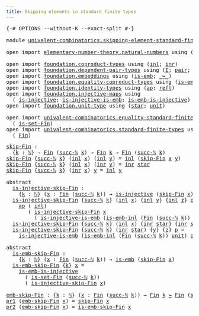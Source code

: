 ```yaml
---
title: Skipping elements in standard finite types
---
```


<pre class="Agda"><a id="68" class="Symbol">{-#</a> <a id="72" class="Keyword">OPTIONS</a> <a id="80" class="Pragma">--without-K</a> <a id="92" class="Pragma">--exact-split</a> <a id="106" class="Symbol">#-}</a>

<a id="111" class="Keyword">module</a> <a id="118" href="univalent-combinatorics.skipping-element-standard-finite-types.html" class="Module">univalent-combinatorics.skipping-element-standard-finite-types</a> <a id="181" class="Keyword">where</a>

<a id="188" class="Keyword">open</a> <a id="193" class="Keyword">import</a> <a id="200" href="elementary-number-theory.natural-numbers.html" class="Module">elementary-number-theory.natural-numbers</a> <a id="241" class="Keyword">using</a> <a id="247" class="Symbol">(</a><a id="248" href="elementary-number-theory.natural-numbers.html#1444" class="Datatype">ℕ</a><a id="249" class="Symbol">;</a> <a id="251" href="elementary-number-theory.natural-numbers.html#1465" class="InductiveConstructor">zero-ℕ</a><a id="257" class="Symbol">;</a> <a id="259" href="elementary-number-theory.natural-numbers.html#1478" class="InductiveConstructor">succ-ℕ</a><a id="265" class="Symbol">)</a>

<a id="268" class="Keyword">open</a> <a id="273" class="Keyword">import</a> <a id="280" href="foundation.coproduct-types.html" class="Module">foundation.coproduct-types</a> <a id="307" class="Keyword">using</a> <a id="313" class="Symbol">(</a><a id="314" href="foundation.coproduct-types.html#1239" class="InductiveConstructor">inl</a><a id="317" class="Symbol">;</a> <a id="319" href="foundation.coproduct-types.html#1262" class="InductiveConstructor">inr</a><a id="322" class="Symbol">)</a>
<a id="324" class="Keyword">open</a> <a id="329" class="Keyword">import</a> <a id="336" href="foundation.dependent-pair-types.html" class="Module">foundation.dependent-pair-types</a> <a id="368" class="Keyword">using</a> <a id="374" class="Symbol">(</a><a id="375" href="foundation-core.dependent-pair-types.html#502" class="Record">Σ</a><a id="376" class="Symbol">;</a> <a id="378" href="foundation-core.dependent-pair-types.html#575" class="InductiveConstructor">pair</a><a id="382" class="Symbol">;</a> <a id="384" href="foundation-core.dependent-pair-types.html#592" class="Field">pr1</a><a id="387" class="Symbol">;</a> <a id="389" href="foundation-core.dependent-pair-types.html#604" class="Field">pr2</a><a id="392" class="Symbol">)</a>
<a id="394" class="Keyword">open</a> <a id="399" class="Keyword">import</a> <a id="406" href="foundation.embeddings.html" class="Module">foundation.embeddings</a> <a id="428" class="Keyword">using</a> <a id="434" class="Symbol">(</a><a id="435" href="foundation-core.embeddings.html#980" class="Function">is-emb</a><a id="441" class="Symbol">;</a> <a id="443" href="foundation-core.embeddings.html#1062" class="Function Operator">_↪_</a><a id="446" class="Symbol">)</a>
<a id="448" class="Keyword">open</a> <a id="453" class="Keyword">import</a> <a id="460" href="foundation.equality-coproduct-types.html" class="Module">foundation.equality-coproduct-types</a> <a id="496" class="Keyword">using</a> <a id="502" class="Symbol">(</a><a id="503" href="foundation.equality-coproduct-types.html#8465" class="Function">is-emb-inl</a><a id="513" class="Symbol">)</a>
<a id="515" class="Keyword">open</a> <a id="520" class="Keyword">import</a> <a id="527" href="foundation.identity-types.html" class="Module">foundation.identity-types</a> <a id="553" class="Keyword">using</a> <a id="559" class="Symbol">(</a><a id="560" href="foundation-core.identity-types.html#2853" class="Function">ap</a><a id="562" class="Symbol">;</a> <a id="564" href="foundation-core.identity-types.html#694" class="InductiveConstructor">refl</a><a id="568" class="Symbol">)</a>
<a id="570" class="Keyword">open</a> <a id="575" class="Keyword">import</a> <a id="582" href="foundation.injective-maps.html" class="Module">foundation.injective-maps</a> <a id="608" class="Keyword">using</a>
  <a id="616" class="Symbol">(</a> <a id="618" href="foundation.injective-maps.html#1295" class="Function">is-injective</a><a id="630" class="Symbol">;</a> <a id="632" href="foundation.injective-maps.html#3649" class="Function">is-injective-is-emb</a><a id="651" class="Symbol">;</a> <a id="653" href="foundation.injective-maps.html#4595" class="Function">is-emb-is-injective</a><a id="672" class="Symbol">)</a>
<a id="674" class="Keyword">open</a> <a id="679" class="Keyword">import</a> <a id="686" href="foundation.unit-type.html" class="Module">foundation.unit-type</a> <a id="707" class="Keyword">using</a> <a id="713" class="Symbol">(</a><a id="714" href="foundation.unit-type.html#999" class="InductiveConstructor">star</a><a id="718" class="Symbol">;</a> <a id="720" href="foundation.unit-type.html#975" class="Datatype">unit</a><a id="724" class="Symbol">)</a>

<a id="727" class="Keyword">open</a> <a id="732" class="Keyword">import</a> <a id="739" href="univalent-combinatorics.equality-standard-finite-types.html" class="Module">univalent-combinatorics.equality-standard-finite-types</a> <a id="794" class="Keyword">using</a>
  <a id="802" class="Symbol">(</a> <a id="804" href="univalent-combinatorics.equality-standard-finite-types.html#3705" class="Function">is-set-Fin</a><a id="814" class="Symbol">)</a>
<a id="816" class="Keyword">open</a> <a id="821" class="Keyword">import</a> <a id="828" href="univalent-combinatorics.standard-finite-types.html" class="Module">univalent-combinatorics.standard-finite-types</a> <a id="874" class="Keyword">using</a>
  <a id="882" class="Symbol">(</a> <a id="884" href="univalent-combinatorics.standard-finite-types.html#2085" class="Function">Fin</a><a id="887" class="Symbol">)</a>
</pre>
<pre class="Agda"><a id="skip-Fin"></a><a id="902" href="univalent-combinatorics.skipping-element-standard-finite-types.html#902" class="Function">skip-Fin</a> <a id="911" class="Symbol">:</a>
  <a id="915" class="Symbol">{</a><a id="916" href="univalent-combinatorics.skipping-element-standard-finite-types.html#916" class="Bound">k</a> <a id="918" class="Symbol">:</a> <a id="920" href="elementary-number-theory.natural-numbers.html#1444" class="Datatype">ℕ</a><a id="921" class="Symbol">}</a> <a id="923" class="Symbol">→</a> <a id="925" href="univalent-combinatorics.standard-finite-types.html#2085" class="Function">Fin</a> <a id="929" class="Symbol">(</a><a id="930" href="elementary-number-theory.natural-numbers.html#1478" class="InductiveConstructor">succ-ℕ</a> <a id="937" href="univalent-combinatorics.skipping-element-standard-finite-types.html#916" class="Bound">k</a><a id="938" class="Symbol">)</a> <a id="940" class="Symbol">→</a> <a id="942" href="univalent-combinatorics.standard-finite-types.html#2085" class="Function">Fin</a> <a id="946" href="univalent-combinatorics.skipping-element-standard-finite-types.html#916" class="Bound">k</a> <a id="948" class="Symbol">→</a> <a id="950" href="univalent-combinatorics.standard-finite-types.html#2085" class="Function">Fin</a> <a id="954" class="Symbol">(</a><a id="955" href="elementary-number-theory.natural-numbers.html#1478" class="InductiveConstructor">succ-ℕ</a> <a id="962" href="univalent-combinatorics.skipping-element-standard-finite-types.html#916" class="Bound">k</a><a id="963" class="Symbol">)</a>
<a id="965" href="univalent-combinatorics.skipping-element-standard-finite-types.html#902" class="Function">skip-Fin</a> <a id="974" class="Symbol">{</a><a id="975" href="elementary-number-theory.natural-numbers.html#1478" class="InductiveConstructor">succ-ℕ</a> <a id="982" href="univalent-combinatorics.skipping-element-standard-finite-types.html#982" class="Bound">k</a><a id="983" class="Symbol">}</a> <a id="985" class="Symbol">(</a><a id="986" href="foundation.coproduct-types.html#1239" class="InductiveConstructor">inl</a> <a id="990" href="univalent-combinatorics.skipping-element-standard-finite-types.html#990" class="Bound">x</a><a id="991" class="Symbol">)</a> <a id="993" class="Symbol">(</a><a id="994" href="foundation.coproduct-types.html#1239" class="InductiveConstructor">inl</a> <a id="998" href="univalent-combinatorics.skipping-element-standard-finite-types.html#998" class="Bound">y</a><a id="999" class="Symbol">)</a> <a id="1001" class="Symbol">=</a> <a id="1003" href="foundation.coproduct-types.html#1239" class="InductiveConstructor">inl</a> <a id="1007" class="Symbol">(</a><a id="1008" href="univalent-combinatorics.skipping-element-standard-finite-types.html#902" class="Function">skip-Fin</a> <a id="1017" href="univalent-combinatorics.skipping-element-standard-finite-types.html#990" class="Bound">x</a> <a id="1019" href="univalent-combinatorics.skipping-element-standard-finite-types.html#998" class="Bound">y</a><a id="1020" class="Symbol">)</a>
<a id="1022" href="univalent-combinatorics.skipping-element-standard-finite-types.html#902" class="Function">skip-Fin</a> <a id="1031" class="Symbol">{</a><a id="1032" href="elementary-number-theory.natural-numbers.html#1478" class="InductiveConstructor">succ-ℕ</a> <a id="1039" href="univalent-combinatorics.skipping-element-standard-finite-types.html#1039" class="Bound">k</a><a id="1040" class="Symbol">}</a> <a id="1042" class="Symbol">(</a><a id="1043" href="foundation.coproduct-types.html#1239" class="InductiveConstructor">inl</a> <a id="1047" href="univalent-combinatorics.skipping-element-standard-finite-types.html#1047" class="Bound">x</a><a id="1048" class="Symbol">)</a> <a id="1050" class="Symbol">(</a><a id="1051" href="foundation.coproduct-types.html#1262" class="InductiveConstructor">inr</a> <a id="1055" href="univalent-combinatorics.skipping-element-standard-finite-types.html#1055" class="Bound">y</a><a id="1056" class="Symbol">)</a> <a id="1058" class="Symbol">=</a> <a id="1060" href="foundation.coproduct-types.html#1262" class="InductiveConstructor">inr</a> <a id="1064" href="foundation.unit-type.html#999" class="InductiveConstructor">star</a>
<a id="1069" href="univalent-combinatorics.skipping-element-standard-finite-types.html#902" class="Function">skip-Fin</a> <a id="1078" class="Symbol">{</a><a id="1079" href="elementary-number-theory.natural-numbers.html#1478" class="InductiveConstructor">succ-ℕ</a> <a id="1086" href="univalent-combinatorics.skipping-element-standard-finite-types.html#1086" class="Bound">k</a><a id="1087" class="Symbol">}</a> <a id="1089" class="Symbol">(</a><a id="1090" href="foundation.coproduct-types.html#1262" class="InductiveConstructor">inr</a> <a id="1094" href="univalent-combinatorics.skipping-element-standard-finite-types.html#1094" class="Bound">x</a><a id="1095" class="Symbol">)</a> <a id="1097" href="univalent-combinatorics.skipping-element-standard-finite-types.html#1097" class="Bound">y</a> <a id="1099" class="Symbol">=</a> <a id="1101" href="foundation.coproduct-types.html#1239" class="InductiveConstructor">inl</a> <a id="1105" href="univalent-combinatorics.skipping-element-standard-finite-types.html#1097" class="Bound">y</a>

<a id="1108" class="Keyword">abstract</a>
  <a id="is-injective-skip-Fin"></a><a id="1119" href="univalent-combinatorics.skipping-element-standard-finite-types.html#1119" class="Function">is-injective-skip-Fin</a> <a id="1141" class="Symbol">:</a>
    <a id="1147" class="Symbol">{</a><a id="1148" href="univalent-combinatorics.skipping-element-standard-finite-types.html#1148" class="Bound">k</a> <a id="1150" class="Symbol">:</a> <a id="1152" href="elementary-number-theory.natural-numbers.html#1444" class="Datatype">ℕ</a><a id="1153" class="Symbol">}</a> <a id="1155" class="Symbol">(</a><a id="1156" href="univalent-combinatorics.skipping-element-standard-finite-types.html#1156" class="Bound">x</a> <a id="1158" class="Symbol">:</a> <a id="1160" href="univalent-combinatorics.standard-finite-types.html#2085" class="Function">Fin</a> <a id="1164" class="Symbol">(</a><a id="1165" href="elementary-number-theory.natural-numbers.html#1478" class="InductiveConstructor">succ-ℕ</a> <a id="1172" href="univalent-combinatorics.skipping-element-standard-finite-types.html#1148" class="Bound">k</a><a id="1173" class="Symbol">))</a> <a id="1176" class="Symbol">→</a> <a id="1178" href="foundation.injective-maps.html#1295" class="Function">is-injective</a> <a id="1191" class="Symbol">(</a><a id="1192" href="univalent-combinatorics.skipping-element-standard-finite-types.html#902" class="Function">skip-Fin</a> <a id="1201" href="univalent-combinatorics.skipping-element-standard-finite-types.html#1156" class="Bound">x</a><a id="1202" class="Symbol">)</a>
  <a id="1206" href="univalent-combinatorics.skipping-element-standard-finite-types.html#1119" class="Function">is-injective-skip-Fin</a> <a id="1228" class="Symbol">{</a><a id="1229" href="elementary-number-theory.natural-numbers.html#1478" class="InductiveConstructor">succ-ℕ</a> <a id="1236" href="univalent-combinatorics.skipping-element-standard-finite-types.html#1236" class="Bound">k</a><a id="1237" class="Symbol">}</a> <a id="1239" class="Symbol">(</a><a id="1240" href="foundation.coproduct-types.html#1239" class="InductiveConstructor">inl</a> <a id="1244" href="univalent-combinatorics.skipping-element-standard-finite-types.html#1244" class="Bound">x</a><a id="1245" class="Symbol">)</a> <a id="1247" class="Symbol">{</a><a id="1248" href="foundation.coproduct-types.html#1239" class="InductiveConstructor">inl</a> <a id="1252" href="univalent-combinatorics.skipping-element-standard-finite-types.html#1252" class="Bound">y</a><a id="1253" class="Symbol">}</a> <a id="1255" class="Symbol">{</a><a id="1256" href="foundation.coproduct-types.html#1239" class="InductiveConstructor">inl</a> <a id="1260" href="univalent-combinatorics.skipping-element-standard-finite-types.html#1260" class="Bound">z</a><a id="1261" class="Symbol">}</a> <a id="1263" href="univalent-combinatorics.skipping-element-standard-finite-types.html#1263" class="Bound">p</a> <a id="1265" class="Symbol">=</a>
    <a id="1271" href="foundation-core.identity-types.html#2853" class="Function">ap</a> <a id="1274" class="Symbol">(</a> <a id="1276" href="foundation.coproduct-types.html#1239" class="InductiveConstructor">inl</a><a id="1279" class="Symbol">)</a>
       <a id="1288" class="Symbol">(</a> <a id="1290" href="univalent-combinatorics.skipping-element-standard-finite-types.html#1119" class="Function">is-injective-skip-Fin</a> <a id="1312" href="univalent-combinatorics.skipping-element-standard-finite-types.html#1244" class="Bound">x</a>
         <a id="1323" class="Symbol">(</a> <a id="1325" href="foundation.injective-maps.html#3649" class="Function">is-injective-is-emb</a> <a id="1345" class="Symbol">(</a><a id="1346" href="foundation.equality-coproduct-types.html#8465" class="Function">is-emb-inl</a> <a id="1357" class="Symbol">(</a><a id="1358" href="univalent-combinatorics.standard-finite-types.html#2085" class="Function">Fin</a> <a id="1362" class="Symbol">(</a><a id="1363" href="elementary-number-theory.natural-numbers.html#1478" class="InductiveConstructor">succ-ℕ</a> <a id="1370" href="univalent-combinatorics.skipping-element-standard-finite-types.html#1236" class="Bound">k</a><a id="1371" class="Symbol">))</a> <a id="1374" href="foundation.unit-type.html#975" class="Datatype">unit</a><a id="1378" class="Symbol">)</a> <a id="1380" href="univalent-combinatorics.skipping-element-standard-finite-types.html#1263" class="Bound">p</a><a id="1381" class="Symbol">))</a>
  <a id="1386" href="univalent-combinatorics.skipping-element-standard-finite-types.html#1119" class="Function">is-injective-skip-Fin</a> <a id="1408" class="Symbol">{</a><a id="1409" href="elementary-number-theory.natural-numbers.html#1478" class="InductiveConstructor">succ-ℕ</a> <a id="1416" href="univalent-combinatorics.skipping-element-standard-finite-types.html#1416" class="Bound">k</a><a id="1417" class="Symbol">}</a> <a id="1419" class="Symbol">(</a><a id="1420" href="foundation.coproduct-types.html#1239" class="InductiveConstructor">inl</a> <a id="1424" href="univalent-combinatorics.skipping-element-standard-finite-types.html#1424" class="Bound">x</a><a id="1425" class="Symbol">)</a> <a id="1427" class="Symbol">{</a><a id="1428" href="foundation.coproduct-types.html#1262" class="InductiveConstructor">inr</a> <a id="1432" href="foundation.unit-type.html#999" class="InductiveConstructor">star</a><a id="1436" class="Symbol">}</a> <a id="1438" class="Symbol">{</a><a id="1439" href="foundation.coproduct-types.html#1262" class="InductiveConstructor">inr</a> <a id="1443" href="foundation.unit-type.html#999" class="InductiveConstructor">star</a><a id="1447" class="Symbol">}</a> <a id="1449" href="univalent-combinatorics.skipping-element-standard-finite-types.html#1449" class="Bound">p</a> <a id="1451" class="Symbol">=</a> <a id="1453" href="foundation-core.identity-types.html#694" class="InductiveConstructor">refl</a>
  <a id="1460" href="univalent-combinatorics.skipping-element-standard-finite-types.html#1119" class="Function">is-injective-skip-Fin</a> <a id="1482" class="Symbol">{</a><a id="1483" href="elementary-number-theory.natural-numbers.html#1478" class="InductiveConstructor">succ-ℕ</a> <a id="1490" href="univalent-combinatorics.skipping-element-standard-finite-types.html#1490" class="Bound">k</a><a id="1491" class="Symbol">}</a> <a id="1493" class="Symbol">(</a><a id="1494" href="foundation.coproduct-types.html#1262" class="InductiveConstructor">inr</a> <a id="1498" href="foundation.unit-type.html#999" class="InductiveConstructor">star</a><a id="1502" class="Symbol">)</a> <a id="1504" class="Symbol">{</a><a id="1505" href="univalent-combinatorics.skipping-element-standard-finite-types.html#1505" class="Bound">y</a><a id="1506" class="Symbol">}</a> <a id="1508" class="Symbol">{</a><a id="1509" href="univalent-combinatorics.skipping-element-standard-finite-types.html#1509" class="Bound">z</a><a id="1510" class="Symbol">}</a> <a id="1512" href="univalent-combinatorics.skipping-element-standard-finite-types.html#1512" class="Bound">p</a> <a id="1514" class="Symbol">=</a>
    <a id="1520" href="foundation.injective-maps.html#3649" class="Function">is-injective-is-emb</a> <a id="1540" class="Symbol">(</a><a id="1541" href="foundation.equality-coproduct-types.html#8465" class="Function">is-emb-inl</a> <a id="1552" class="Symbol">(</a><a id="1553" href="univalent-combinatorics.standard-finite-types.html#2085" class="Function">Fin</a> <a id="1557" class="Symbol">(</a><a id="1558" href="elementary-number-theory.natural-numbers.html#1478" class="InductiveConstructor">succ-ℕ</a> <a id="1565" href="univalent-combinatorics.skipping-element-standard-finite-types.html#1490" class="Bound">k</a><a id="1566" class="Symbol">))</a> <a id="1569" href="foundation.unit-type.html#975" class="Datatype">unit</a><a id="1573" class="Symbol">)</a> <a id="1575" href="univalent-combinatorics.skipping-element-standard-finite-types.html#1512" class="Bound">p</a>

<a id="1578" class="Keyword">abstract</a>
  <a id="is-emb-skip-Fin"></a><a id="1589" href="univalent-combinatorics.skipping-element-standard-finite-types.html#1589" class="Function">is-emb-skip-Fin</a> <a id="1605" class="Symbol">:</a>
    <a id="1611" class="Symbol">{</a><a id="1612" href="univalent-combinatorics.skipping-element-standard-finite-types.html#1612" class="Bound">k</a> <a id="1614" class="Symbol">:</a> <a id="1616" href="elementary-number-theory.natural-numbers.html#1444" class="Datatype">ℕ</a><a id="1617" class="Symbol">}</a> <a id="1619" class="Symbol">(</a><a id="1620" href="univalent-combinatorics.skipping-element-standard-finite-types.html#1620" class="Bound">x</a> <a id="1622" class="Symbol">:</a> <a id="1624" href="univalent-combinatorics.standard-finite-types.html#2085" class="Function">Fin</a> <a id="1628" class="Symbol">(</a><a id="1629" href="elementary-number-theory.natural-numbers.html#1478" class="InductiveConstructor">succ-ℕ</a> <a id="1636" href="univalent-combinatorics.skipping-element-standard-finite-types.html#1612" class="Bound">k</a><a id="1637" class="Symbol">))</a> <a id="1640" class="Symbol">→</a> <a id="1642" href="foundation-core.embeddings.html#980" class="Function">is-emb</a> <a id="1649" class="Symbol">(</a><a id="1650" href="univalent-combinatorics.skipping-element-standard-finite-types.html#902" class="Function">skip-Fin</a> <a id="1659" href="univalent-combinatorics.skipping-element-standard-finite-types.html#1620" class="Bound">x</a><a id="1660" class="Symbol">)</a>
  <a id="1664" href="univalent-combinatorics.skipping-element-standard-finite-types.html#1589" class="Function">is-emb-skip-Fin</a> <a id="1680" class="Symbol">{</a><a id="1681" href="univalent-combinatorics.skipping-element-standard-finite-types.html#1681" class="Bound">k</a><a id="1682" class="Symbol">}</a> <a id="1684" href="univalent-combinatorics.skipping-element-standard-finite-types.html#1684" class="Bound">x</a> <a id="1686" class="Symbol">=</a>
    <a id="1692" href="foundation.injective-maps.html#4595" class="Function">is-emb-is-injective</a>
      <a id="1718" class="Symbol">(</a> <a id="1720" href="univalent-combinatorics.equality-standard-finite-types.html#3705" class="Function">is-set-Fin</a> <a id="1731" class="Symbol">(</a><a id="1732" href="elementary-number-theory.natural-numbers.html#1478" class="InductiveConstructor">succ-ℕ</a> <a id="1739" href="univalent-combinatorics.skipping-element-standard-finite-types.html#1681" class="Bound">k</a><a id="1740" class="Symbol">))</a>
      <a id="1749" class="Symbol">(</a> <a id="1751" href="univalent-combinatorics.skipping-element-standard-finite-types.html#1119" class="Function">is-injective-skip-Fin</a> <a id="1773" href="univalent-combinatorics.skipping-element-standard-finite-types.html#1684" class="Bound">x</a><a id="1774" class="Symbol">)</a>

<a id="emb-skip-Fin"></a><a id="1777" href="univalent-combinatorics.skipping-element-standard-finite-types.html#1777" class="Function">emb-skip-Fin</a> <a id="1790" class="Symbol">:</a> <a id="1792" class="Symbol">{</a><a id="1793" href="univalent-combinatorics.skipping-element-standard-finite-types.html#1793" class="Bound">k</a> <a id="1795" class="Symbol">:</a> <a id="1797" href="elementary-number-theory.natural-numbers.html#1444" class="Datatype">ℕ</a><a id="1798" class="Symbol">}</a> <a id="1800" class="Symbol">(</a><a id="1801" href="univalent-combinatorics.skipping-element-standard-finite-types.html#1801" class="Bound">x</a> <a id="1803" class="Symbol">:</a> <a id="1805" href="univalent-combinatorics.standard-finite-types.html#2085" class="Function">Fin</a> <a id="1809" class="Symbol">(</a><a id="1810" href="elementary-number-theory.natural-numbers.html#1478" class="InductiveConstructor">succ-ℕ</a> <a id="1817" href="univalent-combinatorics.skipping-element-standard-finite-types.html#1793" class="Bound">k</a><a id="1818" class="Symbol">))</a> <a id="1821" class="Symbol">→</a> <a id="1823" href="univalent-combinatorics.standard-finite-types.html#2085" class="Function">Fin</a> <a id="1827" href="univalent-combinatorics.skipping-element-standard-finite-types.html#1793" class="Bound">k</a> <a id="1829" href="foundation-core.embeddings.html#1062" class="Function Operator">↪</a> <a id="1831" href="univalent-combinatorics.standard-finite-types.html#2085" class="Function">Fin</a> <a id="1835" class="Symbol">(</a><a id="1836" href="elementary-number-theory.natural-numbers.html#1478" class="InductiveConstructor">succ-ℕ</a> <a id="1843" href="univalent-combinatorics.skipping-element-standard-finite-types.html#1793" class="Bound">k</a><a id="1844" class="Symbol">)</a>
<a id="1846" href="foundation-core.dependent-pair-types.html#592" class="Field">pr1</a> <a id="1850" class="Symbol">(</a><a id="1851" href="univalent-combinatorics.skipping-element-standard-finite-types.html#1777" class="Function">emb-skip-Fin</a> <a id="1864" href="univalent-combinatorics.skipping-element-standard-finite-types.html#1864" class="Bound">x</a><a id="1865" class="Symbol">)</a> <a id="1867" class="Symbol">=</a> <a id="1869" href="univalent-combinatorics.skipping-element-standard-finite-types.html#902" class="Function">skip-Fin</a> <a id="1878" href="univalent-combinatorics.skipping-element-standard-finite-types.html#1864" class="Bound">x</a>
<a id="1880" href="foundation-core.dependent-pair-types.html#604" class="Field">pr2</a> <a id="1884" class="Symbol">(</a><a id="1885" href="univalent-combinatorics.skipping-element-standard-finite-types.html#1777" class="Function">emb-skip-Fin</a> <a id="1898" href="univalent-combinatorics.skipping-element-standard-finite-types.html#1898" class="Bound">x</a><a id="1899" class="Symbol">)</a> <a id="1901" class="Symbol">=</a> <a id="1903" href="univalent-combinatorics.skipping-element-standard-finite-types.html#1589" class="Function">is-emb-skip-Fin</a> <a id="1919" href="univalent-combinatorics.skipping-element-standard-finite-types.html#1898" class="Bound">x</a>
</pre>